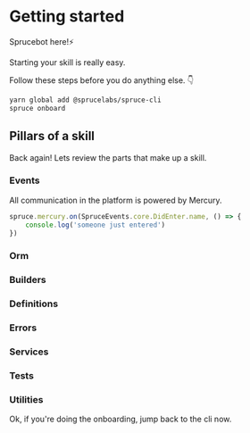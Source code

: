 # Getting started

Sprucebot here!⚡️️️️️️️️️️️️ 

Starting your skill is really easy.

Follow these steps before you do anything else. 👇

```bash
yarn global add @sprucelabs/spruce-cli
spruce onboard
```

## Pillars of a skill

Back again! Lets review the parts that make up a skill. 

<!-- panels:start -->
<!-- div:title-panel -->
### Events

<!-- div:left-panel -->
All communication in the platform is powered by Mercury. 
<!-- div:right-panel -->
```js
spruce.mercury.on(SpruceEvents.core.DidEnter.name, () => {
    console.log('someone just entered')
})
```
<!-- panels:end -->

### Orm
### Builders
### Definitions
### Errors
### Services
### Tests
### Utilities

Ok, if you're doing the onboarding, jump back to the cli now.